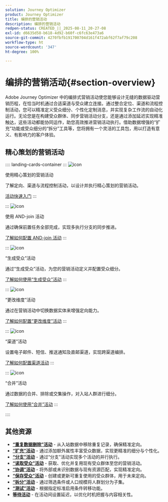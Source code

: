 ```yaml
---
solution: Journey Optimizer
product: Journey Optimizer
title: 编排的营销活动
description: 编排的营销活动
redpen-status: CREATED_||_2025-08-11_20-27-08
exl-id: d6635d58-b618-4d92-b60f-c6fc63e473a6
source-git-commit: 4270fbfb191700704d161f472abf62f7af79c208
workflow-type: ht
source-wordcount: '347'
ht-degree: 100%

---
```


# 编排的营销活动{#section-overview}

Adobe Journey Optimizer 中的编排式营销活动使您能够设计无缝的数据驱动营销历程，在恰当时机通过合适渠道与受众建立连接。通过整合定位、渠道和流程控制活动，您可以精准定义受众细分、个性化定制消息，并实现复杂工作流的自动化运行。无论您是在构建受众群体、同步营销活动分支，还是通过添加延迟实现精准触达，这些活动都能协同运作，助您高效推进营销活动执行。借助数据增强的“扩充”功能或受众细分的“拆分”工具等，您将拥有一个灵活的工具包，用以打造有意义、有影响力的客户体验。

## 精心策划的营销活动

:::: landing-cards-container
:::
![icon](https://cdn.experienceleague.adobe.com/icons/book.svg?lang=zh-Hans)

使用精心策划的营销活动

了解定向、渠道与流程控制活动，以设计并执行精心策划的营销活动。

[活动快速入门](../using/orchestrated/activities/about-activities.md)
:::

:::
![icon](https://cdn.experienceleague.adobe.com/icons/code-branch.svg?lang=zh-Hans)

使用 AND-join 活动

通过确保前置任务全部完成，实现多执行分支的同步推进。

[了解如何配置 AND-join 活动](../using/orchestrated/activities/and-join.md)
:::

:::
![icon](https://cdn.experienceleague.adobe.com/icons/bullseye.svg?lang=zh-Hans)

“生成受众”活动

通过“生成受众”活动，为您的营销活动定义并配置受众细分。

[了解如何使用“生成受众”活动](../using/orchestrated/activities/build-audience.md)
:::

:::
![icon](https://cdn.experienceleague.adobe.com/icons/gear.svg?lang=zh-Hans)

“更改维度”活动

通过在营销活动中切换数据实体来增强定向能力。

[了解如何配置“更改维度”活动](../using/orchestrated/activities/change-dimension.md)
:::

:::
![icon](https://cdn.experienceleague.adobe.com/icons/list-check.svg?lang=zh-Hans)

“渠道”活动

设置电子邮件、短信、推送通知及直邮渠道，实现跨渠道编排。

[了解如何配置渠道活动](../using/orchestrated/activities/channels.md)
:::

:::
![icon](https://cdn.experienceleague.adobe.com/icons/puzzle-piece.svg?lang=zh-Hans)

“合并”活动

通过数据的合并、排除或交集操作，对入站人群进行细分。

[了解如何使用“合并”活动](../using/orchestrated/activities/combine.md)
:::

::::


## 其他资源

- **[“重复数据删除”活动](../using/orchestrated/activities/deduplication.md)** - 从入站数据中移除重复记录，确保精准定向。
- **[“扩充”活动](../using/orchestrated/activities/enrichment.md)** - 通过添加额外属性丰富受众数据，实现更精准的细分与个性化。
- **[“分支”活动](../using/orchestrated/activities/fork.md)** - 通过“分支”活动实现多个活动的并行执行。
- **[“读取受众”活动](../using/orchestrated/activities/read-audience.md)** - 获取、优化并复用现有受众群体至您的营销活动。
- **[“协调”活动](../using/orchestrated/activities/reconciliation.md)** - 将外部或未识别数据与现有资源匹配，实现精准定向。
- **[“保存受众”活动](../using/orchestrated/activities/save-audience.md)** - 创建或更新可重复使用的受众群体，用于未来定向。
- **[“拆分”活动](../using/orchestrated/activities/split.md)** - 通过筛选条件或人口规模将人群划分为子集。
- **[“测试”活动](../using/orchestrated/activities/test.md)** - 根据指定标准启用条件转移功能。
- **[等待活动](../using/orchestrated/activities/wait.md)** - 在活动间设置延迟，以优化时机把握与内容相关性。
